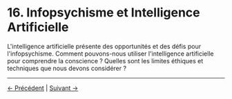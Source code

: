 # 16. Infopsychisme et Intelligence Artificielle

L'intelligence artificielle présente des opportunités et des défis pour l'infopsychisme. Comment pouvons-nous utiliser l'intelligence artificielle pour comprendre la conscience ? Quelles sont les limites éthiques et techniques que nous devons considérer ?

---
<div class="navigation-links">
<a href="../15_Annexes_et_lectures_complémentaires/" class="nav-link prev-link">← Précédent</a> | <a href="../17_Infopsychisme_et_les_Limites_du_Calcul/" class="nav-link next-link">Suivant →</a>
</div>
